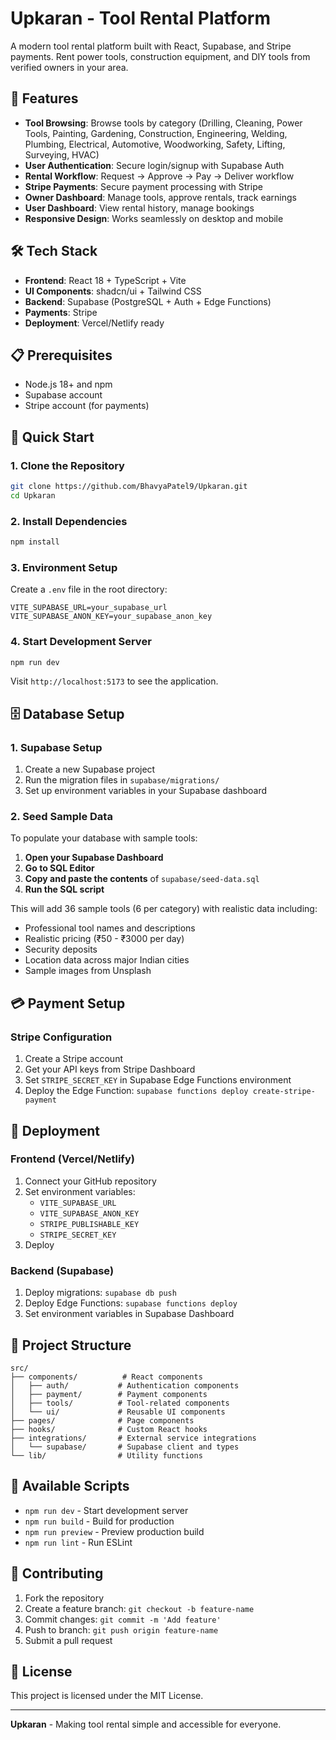 # Upkaran - Tool Rental Platform

A modern tool rental platform built with React, Supabase, and Stripe payments. Rent power tools, construction equipment, and DIY tools from verified owners in your area.

## 🚀 Features

- **Tool Browsing**: Browse tools by category (Drilling, Cleaning, Power Tools, Painting, Gardening, Construction, Engineering, Welding, Plumbing, Electrical, Automotive, Woodworking, Safety, Lifting, Surveying, HVAC)
- **User Authentication**: Secure login/signup with Supabase Auth
- **Rental Workflow**: Request → Approve → Pay → Deliver workflow
- **Stripe Payments**: Secure payment processing with Stripe
- **Owner Dashboard**: Manage tools, approve rentals, track earnings
- **User Dashboard**: View rental history, manage bookings
- **Responsive Design**: Works seamlessly on desktop and mobile

## 🛠️ Tech Stack

- **Frontend**: React 18 + TypeScript + Vite
- **UI Components**: shadcn/ui + Tailwind CSS
- **Backend**: Supabase (PostgreSQL + Auth + Edge Functions)
- **Payments**: Stripe
- **Deployment**: Vercel/Netlify ready

## 📋 Prerequisites

- Node.js 18+ and npm
- Supabase account
- Stripe account (for payments)

## 🚀 Quick Start

### 1. Clone the Repository
```bash
git clone https://github.com/BhavyaPatel9/Upkaran.git
cd Upkaran
```

### 2. Install Dependencies
```bash
npm install
```

### 3. Environment Setup
Create a `.env` file in the root directory:
```env
VITE_SUPABASE_URL=your_supabase_url
VITE_SUPABASE_ANON_KEY=your_supabase_anon_key
```

### 4. Start Development Server
```bash
npm run dev
```

Visit `http://localhost:5173` to see the application.

## 🗄️ Database Setup

### 1. Supabase Setup
1. Create a new Supabase project
2. Run the migration files in `supabase/migrations/`
3. Set up environment variables in your Supabase dashboard

### 2. Seed Sample Data
To populate your database with sample tools:

1. **Open your Supabase Dashboard**
2. **Go to SQL Editor**
3. **Copy and paste the contents** of `supabase/seed-data.sql`
4. **Run the SQL script**

This will add 36 sample tools (6 per category) with realistic data including:
- Professional tool names and descriptions
- Realistic pricing (₹50 - ₹3000 per day)
- Security deposits
- Location data across major Indian cities
- Sample images from Unsplash

## 💳 Payment Setup

### Stripe Configuration
1. Create a Stripe account
2. Get your API keys from Stripe Dashboard
3. Set `STRIPE_SECRET_KEY` in Supabase Edge Functions environment
4. Deploy the Edge Function: `supabase functions deploy create-stripe-payment`

## 🚀 Deployment

### Frontend (Vercel/Netlify)
1. Connect your GitHub repository
2. Set environment variables:
   - `VITE_SUPABASE_URL`
   - `VITE_SUPABASE_ANON_KEY`
   - `STRIPE_PUBLISHABLE_KEY`
   - `STRIPE_SECRET_KEY`
3. Deploy

### Backend (Supabase)
1. Deploy migrations: `supabase db push`
2. Deploy Edge Functions: `supabase functions deploy`
3. Set environment variables in Supabase Dashboard

## 📁 Project Structure

```
src/
├── components/          # React components
│   ├── auth/           # Authentication components
│   ├── payment/        # Payment components
│   ├── tools/          # Tool-related components
│   └── ui/             # Reusable UI components
├── pages/              # Page components
├── hooks/              # Custom React hooks
├── integrations/       # External service integrations
│   └── supabase/       # Supabase client and types
└── lib/                # Utility functions
```

## 🔧 Available Scripts

- `npm run dev` - Start development server
- `npm run build` - Build for production
- `npm run preview` - Preview production build
- `npm run lint` - Run ESLint

## 🤝 Contributing

1. Fork the repository
2. Create a feature branch: `git checkout -b feature-name`
3. Commit changes: `git commit -m 'Add feature'`
4. Push to branch: `git push origin feature-name`
5. Submit a pull request

## 📄 License

This project is licensed under the MIT License.


---

**Upkaran** - Making tool rental simple and accessible for everyone.
